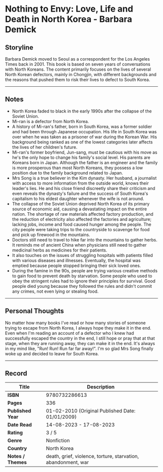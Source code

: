 # Nothing to Envy: Love, Life and Death in North Korea - Barbara Demick

## Storyline
Barbara Demick moved to Seoul as a correspondent for the Los Angeles Times back in 2001. This book is based on seven years of conversations with North Koreans. The content primarily focuses on the lives of several North Korean defectors, mainly in Chongjin, with different backgrounds and the reasons that pushed them to risk their lives to defect to South Korea. 

***

## Notes
- North Korea faded to black in the early 1990s after the collapse of the Soviet Union.
- Mi-ran is a defector from North Korea.
- A history of Mi-ran's father, born in South Korea, was a former soldier and had been through Japanese occupation. His life in South Korea was over when he was taken as a prisoner of war during the Korean War. His background being ranked as one of the lowest categories later affects the lives of her children's future.
- Mi-ran's former boyfriend, Jun-sang, must be cautious with his move as he's the only hope to change his family's social level. His parents are Koreans born in Japan. Although the father is an engineer and the family is more prosperous than most North Koreans, they possess a low position due to the family background related to Japan.
- Mrs Song is a true believer in the Kim dynasty. Her husband, a journalist with access to more information from the outside world, knows their leader's lies. He and his close friend discreetly share their criticism and even reveals the dynasty's failure and the success of South Korea's capitalism to his eldest daughter whenever the wife is not around.
- The collapse of the Soviet Union deprived North Korea of its primary source of economic aid, causing a devastating impact on the entire nation. The shortage of raw materials affected factory production, and the reduction of electricity also affected the factories and agriculture; lacking jobs, income and food caused hunger among the people. The city people were taking trips to the countryside to scavenge for food and pick up firewood in the mountains.
- Doctors still need to travel to hike far into the mountains to gather herbs. It reminds me of ancient China when physicians still need to gather medicinal herbs as medicines for their patients.
- It also touches on the issues of struggling hospitals with patients filled with various diseases and illnesses. Eventually, the hospital was emptied because people stopped bringing their sick loved ones.
- During the famine in the 90s, people are trying various creative methods to gain food to prevent death by starvation. Some people who used to obey the stringent rules had to ignore their principles for survival. Good people died young because they followed the rules and didn't commit any crimes, not even lying or stealing food.

***

## Personal Thoughts
No matter how many books I've read or how many stories of someone trying to escape from North Korea, I always hope they make it in the end. Even when I'm reading an account of a defector who I knew had successfully escaped the country in the end, I still hope or pray that at that stage, when they are running away, they can make it in the end. It's always in my mind like, "Run! Run! Run far far away!". I'm so glad Mrs Song finally woke up and decided to leave for South Korea.

***

## Record
| Title | Description |
| -- | -- |
| **ISBN** | 9780732286613 |
| **Pages** | 336 |
| **Published Year** | 01-02-2010 (Original Published Date: 01/01/2009) |
| **Date Read** | 14-08-2023 - 17-08-2023 |
| **Rating** | 3 / 5 |
| **Genre** | Nonfiction |
| **Country** | North Korea |
| **Notes / Themes** | death, grief, violence, torture, starvation, abandonment, war | 
